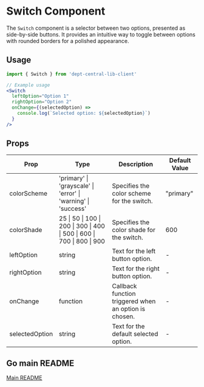 # Switch Component

The `Switch` component is a selector between two options, presented as side-by-side buttons. It provides an intuitive way to toggle between options with rounded borders for a polished appearance.

## Usage

```jsx
import { Switch } from 'dept-central-lib-client'
```

```jsx
// Example usage
<Switch
  leftOption="Option 1"
  rightOption="Option 2"
  onChange={(selectedOption) =>
    console.log(`Selected option: ${selectedOption}`)
  }
/>
```

## Props

| Prop           | Type                                                                    | Description                                           | Default Value |
| -------------- | ----------------------------------------------------------------------- | ----------------------------------------------------- | ------------- |
| colorScheme    | 'primary' \| 'grayscale' \| 'error' \| 'warning' \| 'success'           | Specifies the color scheme for the switch.            | "primary"     |
| colorShade     | 25 \| 50 \| 100 \| 200 \| 300 \| 400 \| 500 \| 600 \| 700 \| 800 \| 900 | Specifies the color shade for the switch.             | 600           |
| leftOption     | string                                                                  | Text for the left button option.                      | -             |
| rightOption    | string                                                                  | Text for the right button option.                     | -             |
| onChange       | function                                                                | Callback function triggered when an option is chosen. | -             |
| selectedOption | string                                                                  | Text for the default selected option.                 | -             |


## Go main README

[Main README](../../../README.md#components)